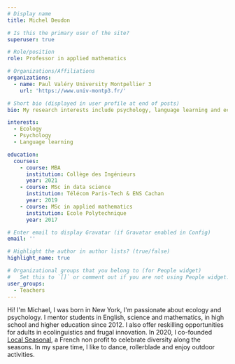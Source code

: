 ```yaml
---
# Display name
title: Michel Deudon

# Is this the primary user of the site?
superuser: true

# Role/position
role: Professor in applied mathematics

# Organizations/Affiliations
organizations:
  - name: Paul Valéry University Montpellier 3
    url: 'https://www.univ-montp3.fr/'

# Short bio (displayed in user profile at end of posts)
bio: My research interests include psychology, language learning and ecology.

interests:
  - Ecology
  - Psychology
  - Language learning

education:
  courses:
    - course: MBA
      institution: Collège des Ingénieurs
      year: 2021
    - course: MSc in data science
      institution: Télécom Paris-Tech & ENS Cachan
      year: 2019
    - course: MSc in applied mathematics
      institution: Ecole Polytechnique
      year: 2017

# Enter email to display Gravatar (if Gravatar enabled in Config)
email: ''

# Highlight the author in author lists? (true/false)
highlight_name: true

# Organizational groups that you belong to (for People widget)
#   Set this to `[]` or comment out if you are not using People widget.
user_groups:
  - Teachers
---
```


Hi! I'm Michael, I was born in New York, I'm passionate about ecology and psychology. I mentor students in English, science and mathematics, in high school and higher education since 2012. I also offer reskilling opportunities for adults in ecolinguistics and frugal innovation. In 2020, I co-founded [Local Seasonal](https://www.mtpcours.fr/en/c/local-seasonal/), a French non profit to celebrate diversity along the seasons. In my spare time, I like to dance, rollerblade and enjoy outdoor activities.